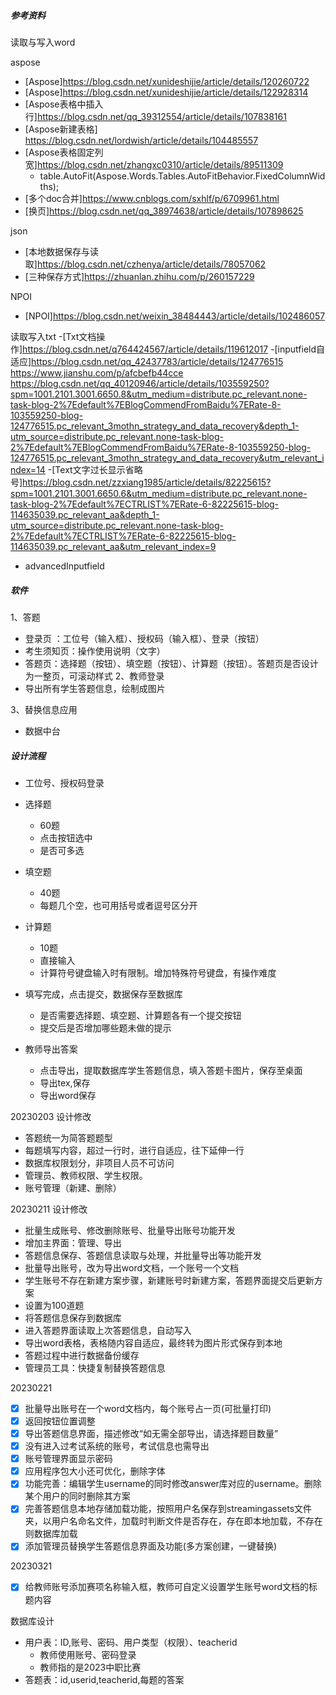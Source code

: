 
##### 参考资料

读取与写入word

  aspose
  - [Aspose]https://blog.csdn.net/xunideshijie/article/details/120260722
  - [Aspose]https://blog.csdn.net/xunideshijie/article/details/122928314
  - [Aspose表格中插入行]https://blog.csdn.net/qq_39312554/article/details/107838161
  - [Aspose新建表格] https://blog.csdn.net/lordwish/article/details/104485557
  - [Aspose表格固定列宽]https://blog.csdn.net/zhangxc0310/article/details/89511309
    -  table.AutoFit(Aspose.Words.Tables.AutoFitBehavior.FixedColumnWidths);
 -  [多个doc合并]https://www.cnblogs.com/sxhlf/p/6709961.html
 -  [换页]https://blog.csdn.net/qq_38974638/article/details/107898625
  
  json
  - [本地数据保存与读取]https://blog.csdn.net/czhenya/article/details/78057062
  - [三种保存方式]https://zhuanlan.zhihu.com/p/260157229

NPOI
  - [NPOI]https://blog.csdn.net/weixin_38484443/article/details/102486057
  
读取写入txt
-[Txt文档操作]https://blog.csdn.net/q764424567/article/details/119612017
-[inputfield自适应]https://blog.csdn.net/qq_42437783/article/details/124776515
 https://www.jianshu.com/p/afcbefb44cce
 https://blog.csdn.net/qq_40120946/article/details/103559250?spm=1001.2101.3001.6650.8&utm_medium=distribute.pc_relevant.none-task-blog-2%7Edefault%7EBlogCommendFromBaidu%7ERate-8-103559250-blog-124776515.pc_relevant_3mothn_strategy_and_data_recovery&depth_1-utm_source=distribute.pc_relevant.none-task-blog-2%7Edefault%7EBlogCommendFromBaidu%7ERate-8-103559250-blog-124776515.pc_relevant_3mothn_strategy_and_data_recovery&utm_relevant_index=14
-[Text文字过长显示省略号]https://blog.csdn.net/zzxiang1985/article/details/82225615?spm=1001.2101.3001.6650.6&utm_medium=distribute.pc_relevant.none-task-blog-2%7Edefault%7ECTRLIST%7ERate-6-82225615-blog-114635039.pc_relevant_aa&depth_1-utm_source=distribute.pc_relevant.none-task-blog-2%7Edefault%7ECTRLIST%7ERate-6-82225615-blog-114635039.pc_relevant_aa&utm_relevant_index=9
- advancedInputfield

##### 软件

1、答题
- 登录页 ：工位号（输入框）、授权码（输入框）、登录（按钮）
- 考生须知页：操作使用说明（文字）
- 答题页：选择题（按钮）、填空题（按钮）、计算题（按钮）。答题页是否设计为一整页，可滚动样式
2、教师登录
- 导出所有学生答题信息，绘制成图片

3、替换信息应用
- 数据中台


##### 设计流程

- 工位号、授权码登录
- 选择题
  - 60题
  - 点击按钮选中
  - 是否可多选
- 填空题
  - 40题
  - 每题几个空，也可用括号或者逗号区分开
- 计算题
  - 10题
  - 直接输入
  - 计算符号键盘输入时有限制。增加特殊符号键盘，有操作难度
- 填写完成，点击提交，数据保存至数据库
  - 是否需要选择题、填空题、计算题各有一个提交按钮
  - 提交后是否增加哪些题未做的提示

- 教师导出答案
  - 点击导出，提取数据库学生答题信息，填入答题卡图片，保存至桌面
  - 导出tex,保存
  - 导出word保存

20230203 设计修改
- 答题统一为简答题题型
- 每题填写内容，超过一行时，进行自适应，往下延伸一行
- 数据库权限划分，非项目人员不可访问
- 管理员、教师权限、学生权限。
- 账号管理（新建、删除）

20230211 设计修改
- 批量生成账号、修改删除账号、批量导出账号功能开发
- 增加主界面：管理、导出
- 答题信息保存、答题信息读取与处理，并批量导出等功能开发
- 批量导出账号，改为导出word文档，一个账号一个文档
- 学生账号不存在新建方案步骤，新建账号时新建方案，答题界面提交后更新方案
- 设置为100道题
- 将答题信息保存到数据库
- 进入答题界面读取上次答题信息，自动写入
- 导出word表格，表格随内容自适应，最终转为图片形式保存到本地
- 答题过程中进行数据备份缓存
- 管理员工具：快捷复制替换答题信息

20230221
- [x] 批量导出账号在一个word文档内，每个账号占一页(可批量打印)
- [x] 返回按钮位置调整
- [x] 导出答题信息界面，描述修改“如无需全部导出，请选择题目数量”
- [x] 没有进入过考试系统的账号，考试信息也需导出
- [x] 账号管理界面显示密码
- [x] 应用程序包大小还可优化，删除字体
- [x] 功能完善：编辑学生username的同时修改answer库对应的username。删除某个用户的同时删除其方案
- [x] 完善答题信息本地存储加载功能，按照用户名保存到streamingassets文件夹，以用户名命名文件，加载时判断文件是否存在，存在即本地加载，不存在则数据库加载
- [x] 添加管理员替换学生答题信息界面及功能(多方案创建，一键替换)

20230321
- [x] 给教师账号添加赛项名称输入框，教师可自定义设置学生账号word文档的标题内容

数据库设计
- 用户表：ID,账号、密码、用户类型（权限）、teacherid
  - 教师使用账号、密码登录
  - 教师指的是2023中职比赛
- 答题表：id,userid,teacherid,每题的答案